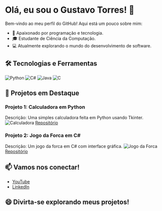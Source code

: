 # Olá, eu sou o Gustavo Torres! 👋

Bem-vindo ao meu perfil do GitHub! Aqui está um pouco sobre mim:

- 🚀 Apaixonado por programação e tecnologia.
- 🎓 Estudante de Ciência da Computação.
- 💻 Atualmente explorando o mundo do desenvolvimento de software.

## 🛠️ Tecnologias e Ferramentas

![Python](https://img.shields.io/badge/-Python-3776AB?style=flat-square&logo=python&logoColor=white)
![C#](https://img.shields.io/badge/-C%23-239120?style=flat-square&logo=c-sharp&logoColor=white)
![Java](https://img.shields.io/badge/-Java-007396?style=flat-square&logo=java&logoColor=white)
![C](https://img.shields.io/badge/-C-00599C?style=flat-square&logo=c&logoColor=white)

## 🚀 Projetos em Destaque

### Projeto 1: Calculadora em Python
Descrição: Uma simples calculadora feita em Python usando Tkinter.
![Calculadora](images/calculadora.png)
[Repositório](https://github.com/GustavoRT-debug/calculadora-python)

### Projeto 2: Jogo da Forca em C#
Descrição: Um jogo da forca em C# com interface gráfica.
![Jogo da Forca](images/jogo-da-forca.png)
[Repositório](https://github.com/GustavoRT-debug/jogo-da-forca-csharp)

## 📫 Vamos nos conectar!

- [YouTube](https://www.youtube.com/channel/UCs517mniohfXVermU2ZptFQ)
- [LinkedIn](https://www.linkedin.com/in/gustavo-ramos-lages-torres-b9b700170/)

## 😄 Divirta-se explorando meus projetos!


